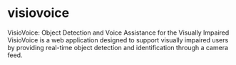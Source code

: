# visiovoice
VisioVoice: Object Detection and Voice Assistance for the Visually Impaired  VisioVoice is a web application designed to support visually impaired users by providing real-time object detection and identification through a camera feed. 
